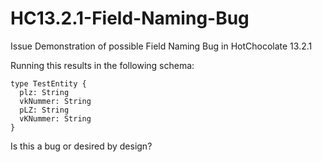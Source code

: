 ﻿# HC13.2.1-Field-Naming-Bug
Issue Demonstration of possible Field Naming Bug in HotChocolate 13.2.1

Running this results in the following schema:
	
	type TestEntity {
	  plz: String
	  vkNummer: String
	  pLZ: String
	  vKNummer: String
	}

Is this a bug or desired by design?

